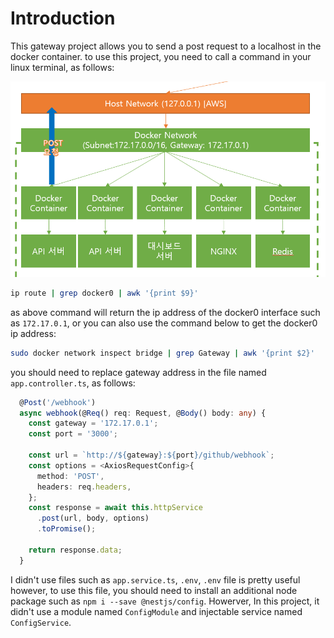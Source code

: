 # Introduction

This gateway project allows you to send a post request to a localhost in the docker container. to use this project, you need to call a command in your linux terminal, as follows:

<p align="center">
<img src="./docs/img/description.png" />
</p>

```sh
ip route | grep docker0 | awk '{print $9}'
```

as above command will return the ip address of the docker0 interface such as `172.17.0.1`, or you can also use the command below to get the docker0 ip address:

```sh
sudo docker network inspect bridge | grep Gateway | awk '{print $2}'
```

you should need to replace gateway address in the file named `app.controller.ts`, as follows:

```ts
  @Post('/webhook')
  async webhook(@Req() req: Request, @Body() body: any) {
    const gateway = '172.17.0.1';
    const port = '3000';

    const url = `http://${gateway}:${port}/github/webhook`;
    const options = <AxiosRequestConfig>{
      method: 'POST',
      headers: req.headers,
    };
    const response = await this.httpService
      .post(url, body, options)
      .toPromise();

    return response.data;
  }
```

I didn't use files such as `app.service.ts`, `.env`, `.env` file is pretty useful however, to use this file, you should need to install an additional node package such as `npm i --save @nestjs/config`. Howerver, In this project, it didn't use a module named `ConfigModule` and injectable service named `ConfigService`.
